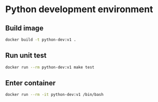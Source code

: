 # Python development environment 

## Build image
```bash
docker build -t python-dev:v1 .
```

## Run unit test
```bash
docker run --rm python-dev:v1 make test
```

## Enter container
```bash
docker run --rm -it python-dev:v1 /bin/bash
```

